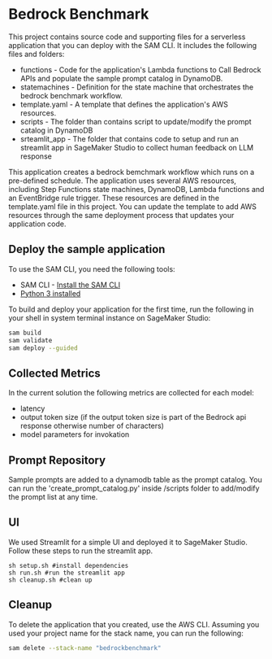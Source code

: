 # Bedrock Benchmark
This project contains source code and supporting files for a serverless application that you can deploy with the SAM CLI. It includes the following files and folders:

- functions - Code for the application's Lambda functions to Call Bedrock APIs and populate the sample prompt catalog in DynamoDB.
- statemachines - Definition for the state machine that orchestrates the bedrock benchmark workflow.
- template.yaml - A template that defines the application's AWS resources.
- scripts - The folder than contains script to update/modify the prompt catalog in DynamoDB
- srteamlit_app - The folder that contains code to setup and run an streamlit app in SageMaker Studio to collect human feedback on LLM response

This application creates a bedrock bemchmark workflow which runs on a pre-defined schedule. The application uses several AWS resources, including Step Functions state machines, DynamoDB, Lambda functions and an EventBridge rule trigger. These resources are defined in the template.yaml file in this project. You can update the template to add AWS resources through the same deployment process that updates your application code.

## Deploy the sample application
To use the SAM CLI, you need the following tools:

* SAM CLI - [Install the SAM CLI](https://docs.aws.amazon.com/serverless-application-model/latest/developerguide/serverless-sam-cli-install.html)
* [Python 3 installed](https://www.python.org/downloads/)

To build and deploy your application for the first time, run the following in your shell in system terminal instance on SageMaker Studio:

```bash
sam build
sam validate
sam deploy --guided
```

## Collected Metrics
In the current solution the following metrics are collected for each model:
- latency
- output token size (if the output token size is part of the Bedrock api response otherwise number of characters)
- model parameters for invokation

## Prompt Repository
Sample prompts are added to a dynamodb table as the prompt catalog. You can run the 'create_prompt_catalog.py' inside /scripts folder to add/modify the prompt list at any time.

## UI
We used Streamlit for a simple UI and deployed it to SageMaker Studio. Follow these steps to run the streamlit app.

```
sh setup.sh #install dependencies
sh run.sh #run the streamlit app
sh cleanup.sh #clean up 
```

## Cleanup
To delete the application that you created, use the AWS CLI. Assuming you used your project name for the stack name, you can run the following:

```bash
sam delete --stack-name "bedrockbenchmark"
```
